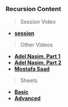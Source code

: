 ### **Recursion Content**

> Session Video

- **[session](url)**

> Other Videos 

- **[Adel Nasim, Part 1](https://www.youtube.com/watch?v=MMY077l9awA)**
- **[Adel Nasim, Part 2](https://www.youtube.com/watch?v=38v5dv7LNJU)**
- **[Mostafa Saad](https://www.youtube.com/watch?v=hyk46UmJPS4&list=PLPt2dINI2MIYmHYBSEdkdKMf_3nzFMveo)**

> Sheets

- **[Basic](https://codeforces.com/group/n3sTiYtHxI/contest/348902)**
- **[Advanced](https://codeforces.com/group/gA8A93jony/contest/269931)**

